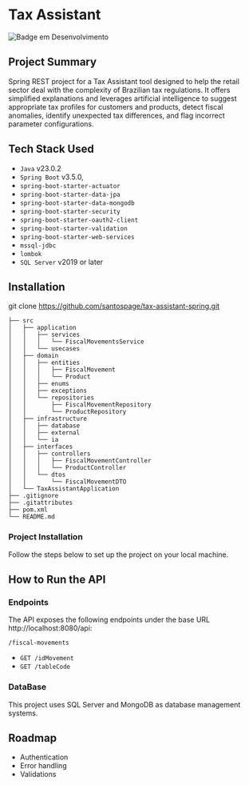 # Tax Assistant

![Badge em Desenvolvimento](http://img.shields.io/static/v1?label=STATUS&message=EM%20DESENVOLVIMENTO&color=GREEN)

## Project Summary

Spring REST project for a Tax Assistant tool designed to help the retail sector deal with the complexity of Brazilian
tax regulations. It offers simplified explanations and leverages artificial intelligence to suggest appropriate tax
profiles for customers and products, detect fiscal anomalies, identify unexpected tax differences, and flag incorrect
parameter configurations.

## Tech Stack Used

- `Java` v23.0.2
- `Spring Boot` v3.5.0,
- `spring-boot-starter-actuator`
- `spring-boot-starter-data-jpa`
- `spring-boot-starter-data-mongodb`
- `spring-boot-starter-security`
- `spring-boot-starter-oauth2-client`
- `spring-boot-starter-validation`
- `spring-boot-starter-web-services`
- `mssql-jdbc`
- `lombok`
- `SQL Server` v2019 or later

## Installation

git clone https://github.com/santospage/tax-assistant-spring.git

```
├── src
│   ├── application
│   │   ├── services
│   │   │   └── FiscalMovementsService
│   │   └── usecases
│   ├── domain
│   │   ├── entities
│   │   │   ├── FiscalMovement
│   │   │   └── Product
│   │   ├── enums
│   │   ├── exceptions
│   │   └── repositories
│   │       ├── FiscalMovementRepository
│   │       └── ProductRepository
│   ├── infrastructure
│   │   ├── database
│   │   ├── external
│   │   └── ia
│   ├── interfaces
│   │   ├── controllers
│   │   │   ├── FiscalMovementController
│   │   │   └── ProductController
│   │   └── dtos
│   │       └── FiscalMovementDTO
│   └── TaxAssistantApplication 
├── .gitignore
├── .gitattributes
├── pom.xml
└── README.md
```

### Project Installation

Follow the steps below to set up the project on your local machine.

## How to Run the API

### Endpoints

The API exposes the following endpoints under the base URL http://localhost:8080/api:

`/fiscal-movements`

- `GET /idMovement`
- `GET /tableCode`

### DataBase

This project uses SQL Server and MongoDB as database management systems.

## Roadmap

- Authentication
- Error handling
- Validations

